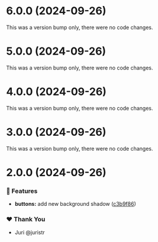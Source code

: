 # 6.0.0 (2024-09-26)

This was a version bump only, there were no code changes.

# 5.0.0 (2024-09-26)

This was a version bump only, there were no code changes.

# 4.0.0 (2024-09-26)

This was a version bump only, there were no code changes.

# 3.0.0 (2024-09-26)

This was a version bump only, there were no code changes.

# 2.0.0 (2024-09-26)


### 🚀 Features

- **buttons:** add new background shadow ([c3b9f86](https://github.com/danhnguyen-agilityio/tuskydesign/commit/c3b9f86))

### ❤️  Thank You

- Juri @juristr